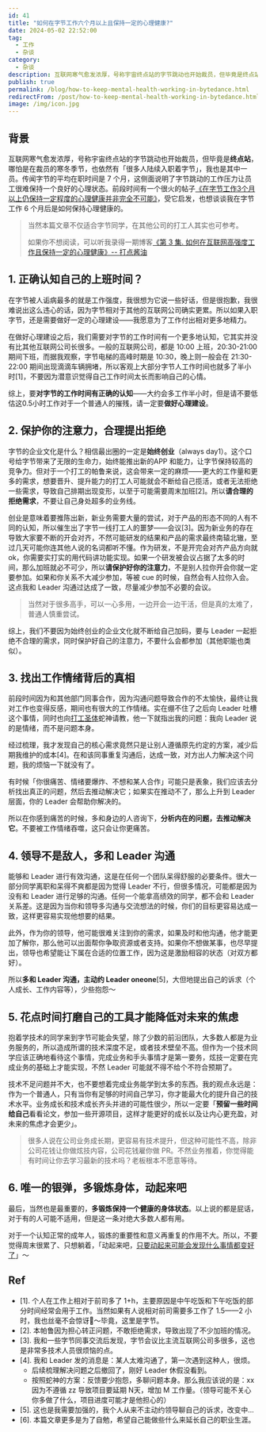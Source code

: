 ```yaml
---
id: 41
title: "如何在字节工作六个月以上且保持一定的心理健康?"
date: 2024-05-02 22:52:00
tag:
  - 工作
  - 杂谈
category:
  - 杂谈
description: 互联网寒气愈发浓厚，号称宇宙终点站的字节跳动也开始裁员，但毕竟是终点站，哪怕是在裁员的寒冬季节，也依然有很多人陆续入职着字节，我也是其中一员。传闻字节的平均在职时间是 7 个月，这侧面说明了字节跳动的工作压力让员工很难保持一个良好的心理状态。前段时间有一个很火的帖子《在字节工作3个月以上仍保持一定程度的心理健康并非完全不可能》，受它启发，也想谈谈我在字节工作 6 个月后是如何保持心理健康的？
publish: true
permalink: /blog/how-to-keep-mental-health-working-in-bytedance.html
redirectFrom: /post/how-to-keep-mental-health-working-in-bytedance.html
image: /img/icon.jpg
---
```


## 背景

互联网寒气愈发浓厚，号称宇宙终点站的字节跳动也开始裁员，但毕竟是**终点站**，哪怕是在裁员的寒冬季节，也依然有「很多人陆续入职着字节」，我也是其中一员。传闻字节的平均在职时间是 7 个月，这侧面说明了字节跳动的工作压力让员工很难保持一个良好的心理状态。前段时间有一个很火的帖子[《在字节工作3个月以上仍保持一定程度的心理健康并非完全不可能》](https://www.bilibili.com/video/BV16j411v7Vj/)，受它启发，也想谈谈我在字节工作 6 个月后是如何保持心理健康的。

> 当然本篇文章不仅适合字节同学，在其他公司的打工人其实也可参考。
>
> 如果你不想阅读，可以听我录得一期博客[《第 3 集. 如何在互联网高强度工作且保持一定的心理健康》-- 打点酱油](https://www.xiaoyuzhoufm.com/episode/6652ca6d4efbc0c3dc17359b)

## 1. 正确认知自己的上班时间？

在字节被人诟病最多的就是工作强度，我很想为它说一些好话，但是很抱歉，我很难说出这么违心的话，因为字节相对于其他的互联网公司确实更累。所以如果入职字节，还是需要做好一定的心理建设——我愿意为了工作付出相对更多地精力。

在做好心理建设之后，我们需要对字节的工作时间有一个更多地认知，它其实并没有比其他互联网公司长很多。一般的互联网公司，都是 10:00 上班，20:30-21:00 期间下班，而据我观察，字节电梯的高峰时期是 10:30，晚上则一般会在 21:30-22:00 期间出现滴滴车辆拥堵，所以客观上大部分字节人工作时间也就多了半小时[1]，不要因为潜意识觉得自己工作时间太长而影响自己的心情。

综上，要**对字节的工作时间有正确的认知**——大约会多工作半小时，但是请不要低估这0.5小时工作对于一个普通人的摧残，请一定要**做好心理建设**。

## 2. 保护你的注意力，合理提出拒绝

字节的企业文化是什么？相信最出圈的一定是**始终创业**（always day1）。这个口号给字节带来了无限的生命力，始终能推出新的APP 和能力，让字节保持较高的竞争力。但对于一个打工的帕鲁来说，这会带来一定的麻烦——更大的工作量和更多的需求，想要晋升、提升能力的打工人可能就会不断给自己揽活，或者无法拒绝一些需求，导致自己排期出现变形，以至于可能需要周末加班[2]。所以**请合理的拒绝需求**，不要让自己身处超多的业务线。

创业是意味着要推陈出新，新业务需要大量的尝试，对于产品的形态不同的人有不同的认知，所以催生出了字节一线打工人的噩梦——会议[3]。因为新业务的存在导致大家要不断的开会对齐，不然可能研发的结果和产品的需求最终南辕北辙，至过几天可能你连其他人说的名词都听不懂。作为研发，不是开完会对齐产品方向就 ok，你需要实打实的用代码讲功能实现。如果一个研发被会议占据了太多的时间，那么加班就必不可少，所以**请保护好你的注意力**，不是别人拉你开会你就一定要参加。如果和你关系不大减少参加，等被 cue 的时候，自然会有人拉你入会。这点我和 Leader 沟通过达成了一致，尽量减少参加不必要的会议。

> 当然对于很多高手，可以一心多用，一边开会一边干活，但是真的太难了，普通人慎重尝试。

综上，我们不要因为始终创业的企业文化就不断给自己加码，要与 Leader 一起拒绝不合理的需求，同时保护好自己的注意力，不要什么会都参加（其他职能也类似）。

## 3. 找出工作情绪背后的真相

前段时间因为和其他部门同事合作，因为沟通问题导致合作的不太愉快，最终让我对工作也变得反感，期间也有很大的工作情绪。实在绷不住了之后向 Leader 吐槽这个事情，同时也向[打工圣体](https://github.com/xcodebuild)蛇神请教，他一下就指出我的问题：我向 Leader 说的是情绪，而不是问题本身。

经过梳理，我才发现自己的核心需求竟然只是让别人遵循原先约定的方案，减少后期我维护的成本[4]。在和该同事重复沟通后，达成一致，对方出人力解决这个问题，我的烦恼一下就没有了。

有时候「你很痛苦、情绪要爆炸、不想和某人合作」可能只是表象，我们应该去分析找出真正的问题，然后去推动解决它；如果实在推动不了，那么上升到 Leader 层面，你的 Leader 会帮助你解决的。

所以在你感到痛苦的时候，多和身边的人咨询下，**分析内在的问题，去推动解决它**。不要被工作情绪吞噬，这只会让你更痛苦。

## 4. 领导不是敌人，多和 Leader 沟通

能够和 Leader 进行有效沟通，这是在任何一个团队呆得舒服的必要条件。很大一部分同学离职和呆得不爽都是因为觉得 Leader 不行，但很多情况，可能都是因为没有和 Leader 进行足够的沟通。任何一个能拿高绩效的同学，都不会和 Leader 关系差。这是因为当你和领导多沟通与交流想法的时候，你们的目标更容易达成一致，这样更容易实现他想要的结果。

此外，作为你的领导，他可能很难关注到你的需求，如果及时和他沟通，他才能更加了解你，那么他可以出面帮你争取资源或者支持。如果你不想做某事，也尽早提出，领导也希望能让下属在合适的位置工作，因为这是激励相容的状态（对双方都好）。

所以**多和 Leader 沟通，主动约 Leader oneone**[5]，大但地提出自己的诉求（个人成长、工作内容等），少些抱怨～

## 5. 花点时间打磨自己的工具才能降低对未来的焦虑

抱着学技术的同学来到字节可能会失望，除了少数的前沿团队，大多数人都是为业务服务的，所以造成所谓的技术深度不足，或者技术壁垒不高。但作为一个技术同学应该正确地看待这个事情，完成业务和手头事情才是第一要务，炫技一定要在完成业务的基础上才能实现，不然 Leader 可能就不得不给个不符合预期了。

技术不足问题并不大，也不要想着完成业务能学到太多的东西。我的观点永远是：作为一个普通人，只有当你有足够的时间自己学习，你才能最大化的提升自己的技术水平。业务成长和技术成长齐头并进的可能性很少，所以一定要「**预留一些时间给自己**看看论文，参加一些开源项目，这样才能更好的成长以及让内心更充盈，对未来的焦虑才会更少」。

> 很多人说在公司业务成长期，更容易有技术提升，但这种可能性不高，除非公司花钱让你做炫技内容，公司花钱雇你做 PR。不然业务推着，你觉得能有时间让你去学习最新的技术吗？老板根本不愿意等待。

## 6. 唯一的银弹，多锻炼身体，动起来吧

最后，当然也是最重要的，**多锻炼保持一个健康的身体状态**。以上说的都是屁话，对于有的人可能不适用，但是这一条对绝大多数人都有用。

对于一个认知正常的成年人，锻炼的重要性和意义再重复的作用不大。所以，不要觉得周末很累了、只想躺着，「动起来吧，[只要动起来可能会发现什么事情都变好了](https://www.xiaoyuzhoufm.com/episode/6623a060200abebe6e1abc82)」～

## Ref

- [1]. 个人在工作上相对于前司多了 1+h，主要原因是中午吃饭和下午吃饭的部分时间经常会用于工作。当然如果有人说相对前司需要多工作了 1.5——2 小时，我也丝毫不会惊讶🤣～毕竟，这里是字节。
- [2]. 本帕鲁因为担心转正问题，不敢拒绝需求，导致出现了不少加班的情况。
- [3]. 我和一些字节同事交流后发现，字节会议比主流互联网公司多很多，这也是非常多技术人员很烦恼的点。
- [4]. 我和 Leader 发的消息是：某人太难沟通了，第一次遇到这种人，很烦。
  - 后续梳理解决问题之后撤回了，刚好 Leader 休假没看到。
  - 按照蛇神的方案：反馈要少抱怨，多聊问题本身。那么我应该说的是：xx 因为不遵循 zz 导致项目要延期 N天，增加 M 工作量。（领导可能不关心你多做了什么，项目进度可能才是他担心的）
- [5]. 这也是我需要加强的，我个人从来不主动约领导聊自己的诉求，改变中...
- [6]. 本篇文章更多是为了自勉，希望自己能做些什么来延长自己的职业生涯。
